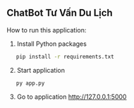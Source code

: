 ## ChatBot Tư Vấn Du Lịch

How to run this application:

1. Install Python packages

```bash
   pip install -r requirements.txt
```

2. Start application

```bash
   py app.py
```

3. Go to application
   http://127.0.0.1:5000
